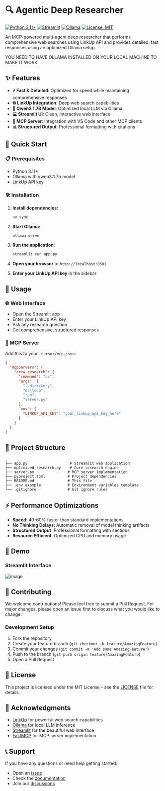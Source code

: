 # 🔍 Agentic Deep Researcher

[![Python 3.11+](https://img.shields.io/badge/Python-3.11+-blue.svg)](https://www.python.org/downloads/)
[![Streamlit](https://img.shields.io/badge/Streamlit-FF4B4B?logo=streamlit&logoColor=white)](https://streamlit.io/)
[![Ollama](https://img.shields.io/badge/Ollama-000000?logo=ollama&logoColor=white)](https://ollama.ai/)
[![License: MIT](https://img.shields.io/badge/License-MIT-yellow.svg)](https://opensource.org/licenses/MIT)

An MCP-powered multi-agent deep researcher that performs comprehensive web searches using LinkUp API and provides detailed, fast responses using an optimized Ollama setup.

YOU NEED TO HAVE OLLAMA INSTALLED ON YOUR LOCAL MACHINE TO MAKE IT WORK.
## ✨ Features

- **⚡ Fast & Detailed**: Optimized for speed while maintaining comprehensive responses
- **🌐 LinkUp Integration**: Deep web search capabilities  
- **🤖 Qwen3 1.7B Model**: Optimized local LLM via Ollama
- **💻 Streamlit UI**: Clean, interactive web interface
- **🔧 MCP Server**: Integration with VS Code and other MCP clients
- **📊 Structured Output**: Professional formatting with citations

## 🚀 Quick Start

### 📋 Prerequisites
- Python 3.11+
- Ollama with qwen3:1.7b model
- LinkUp API key

### 🛠️ Installation

1. **Install dependencies:**
   ```bash
   uv sync
   ```

2. **Start Ollama:**
   ```bash
   ollama serve
   ```

3. **Run the application:**
   ```bash
   streamlit run app.py
   ```

4. **Open your browser** to `http://localhost:8501`

5. **Enter your LinkUp API key** in the sidebar

## 📖 Usage

### 🌐 Web Interface
- Open the Streamlit app
- Enter your LinkUp API key
- Ask any research question
- Get comprehensive, structured responses

### 🔧 MCP Server
Add this to your `.cursor/mcp.json`:

```json
{
  "mcpServers": {
    "crew_research": {
      "command": "uv",
      "args": [
        "--directory",
        "d:\\mcp",
        "run",
        "server.py"
      ],
      "env": {
        "LINKUP_API_KEY": "your_linkup_api_key_here"
      }
    }
  }
}
```

## 📁 Project Structure

```
.
├── app.py                   # Streamlit web application
├── optimized_research.py    # Core research engine
├── server.py               # MCP server implementation
├── pyproject.toml          # Project dependencies
├── README.md               # This file
├── .env.example            # Environment variables template
└── .gitignore              # Git ignore rules
```

## ⚡ Performance Optimizations

- **Speed**: 40-60% faster than standard implementations
- **No Thinking Delays**: Automatic removal of model thinking artifacts
- **Structured Output**: Professional formatting with sections
- **Resource Efficient**: Optimized CPU and memory usage

## 📸 Demo

### Streamlit Interface
![image](https://github.com/user-attachments/assets/108c065a-dcda-4a0c-baf9-b43506b42f1a)



## 🤝 Contributing

We welcome contributions! Please feel free to submit a Pull Request. For major changes, please open an issue first to discuss what you would like to change.

### Development Setup
1. Fork the repository
2. Create your feature branch (`git checkout -b feature/AmazingFeature`)
3. Commit your changes (`git commit -m 'Add some AmazingFeature'`)
4. Push to the branch (`git push origin feature/AmazingFeature`)
5. Open a Pull Request

## 📄 License

This project is licensed under the MIT License - see the [LICENSE](LICENSE) file for details.

## 🙏 Acknowledgments

- [LinkUp](https://linkup.so/) for powerful web search capabilities
- [Ollama](https://ollama.ai/) for local LLM inference
- [Streamlit](https://streamlit.io/) for the beautiful web interface
- [FastMCP](https://github.com/jlowin/fastmcp) for MCP server implementation

## 📞 Support

If you have any questions or need help getting started:
- Open an [issue](https://github.com/yourusername/agentic-deep-researcher/issues)
- Check the [documentation](README.md)
- Join our [discussions](https://github.com/yourusername/agentic-deep-researcher/discussions)
